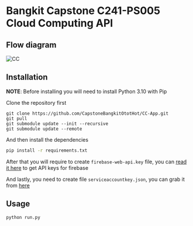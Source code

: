 # Bangkit Capstone C241-PS005 Cloud Computing API

## Flow diagram

![CC](https://github.com/CapstoneBangkitOtotHot/CC-App/assets/43638783/0228b504-19b3-4250-801e-1a3f52e0f157)

## Installation

**NOTE**: Before installing you will need to install Python 3.10 with Pip

Clone the repository first 

```
git clone https://github.com/CapstoneBangkitOtotHot/CC-App.git
git pull
git submodule update --init --recursive
git submodule update --remote
```

And then install the dependencies

```sh
pip install -r requirements.txt
```

After that you will require to create `firebase-web-api.key` file, you can [read it here](https://firebase.google.com/docs/projects/api-keys) to get API keys for firebase

And lastly, you need to create file `serviceaccountkey.json`, you can grab it from [here](https://console.cloud.google.com/iam-admin/serviceaccounts)

## Usage

```sh
python run.py
```

